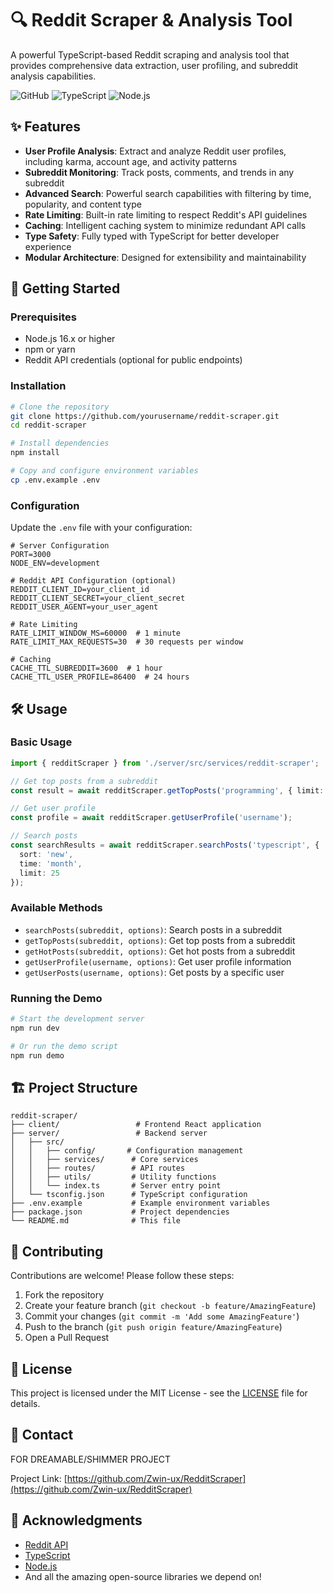 # 🔍 Reddit Scraper & Analysis Tool

A powerful TypeScript-based Reddit scraping and analysis tool that provides comprehensive data extraction, user profiling, and subreddit analysis capabilities.

![GitHub](https://img.shields.io/github/license/Zwin-ux/RedditScraper)
![TypeScript](https://img.shields.io/badge/TypeScript-007ACC?style=flat&logo=typescript&logoColor=white)
![Node.js](https://img.shields.io/badge/Node.js-43853D?style=flat&logo=node.js&logoColor=white)

## ✨ Features

- **User Profile Analysis**: Extract and analyze Reddit user profiles, including karma, account age, and activity patterns
- **Subreddit Monitoring**: Track posts, comments, and trends in any subreddit
- **Advanced Search**: Powerful search capabilities with filtering by time, popularity, and content type
- **Rate Limiting**: Built-in rate limiting to respect Reddit's API guidelines
- **Caching**: Intelligent caching system to minimize redundant API calls
- **Type Safety**: Fully typed with TypeScript for better developer experience
- **Modular Architecture**: Designed for extensibility and maintainability

## 🚀 Getting Started

### Prerequisites

- Node.js 16.x or higher
- npm or yarn
- Reddit API credentials (optional for public endpoints)

### Installation

```bash
# Clone the repository
git clone https://github.com/yourusername/reddit-scraper.git
cd reddit-scraper

# Install dependencies
npm install

# Copy and configure environment variables
cp .env.example .env
```

### Configuration

Update the `.env` file with your configuration:

```env
# Server Configuration
PORT=3000
NODE_ENV=development

# Reddit API Configuration (optional)
REDDIT_CLIENT_ID=your_client_id
REDDIT_CLIENT_SECRET=your_client_secret
REDDIT_USER_AGENT=your_user_agent

# Rate Limiting
RATE_LIMIT_WINDOW_MS=60000  # 1 minute
RATE_LIMIT_MAX_REQUESTS=30  # 30 requests per window

# Caching
CACHE_TTL_SUBREDDIT=3600  # 1 hour
CACHE_TTL_USER_PROFILE=86400  # 24 hours
```

## 🛠 Usage

### Basic Usage

```typescript
import { redditScraper } from './server/src/services/reddit-scraper';

// Get top posts from a subreddit
const result = await redditScraper.getTopPosts('programming', { limit: 10 });

// Get user profile
const profile = await redditScraper.getUserProfile('username');

// Search posts
const searchResults = await redditScraper.searchPosts('typescript', {
  sort: 'new',
  time: 'month',
  limit: 25
});
```

### Available Methods

- `searchPosts(subreddit, options)`: Search posts in a subreddit
- `getTopPosts(subreddit, options)`: Get top posts from a subreddit
- `getHotPosts(subreddit, options)`: Get hot posts from a subreddit
- `getUserProfile(username, options)`: Get user profile information
- `getUserPosts(username, options)`: Get posts by a specific user

### Running the Demo

```bash
# Start the development server
npm run dev

# Or run the demo script
npm run demo
```

## 🏗 Project Structure

```
reddit-scraper/
├── client/                 # Frontend React application
├── server/                 # Backend server
│   ├── src/
│   │   ├── config/       # Configuration management
│   │   ├── services/      # Core services
│   │   ├── routes/        # API routes
│   │   ├── utils/         # Utility functions
│   │   └── index.ts       # Server entry point
│   └── tsconfig.json      # TypeScript configuration
├── .env.example           # Example environment variables
├── package.json           # Project dependencies
└── README.md              # This file
```

## 🤝 Contributing

Contributions are welcome! Please follow these steps:

1. Fork the repository
2. Create your feature branch (`git checkout -b feature/AmazingFeature`)
3. Commit your changes (`git commit -m 'Add some AmazingFeature'`)
4. Push to the branch (`git push origin feature/AmazingFeature`)
5. Open a Pull Request

## 📄 License

This project is licensed under the MIT License - see the [LICENSE](LICENSE) file for details.

## 📧 Contact

FOR DREAMABLE/SHIMMER PROJECT

Project Link: [https://github.com/Zwin-ux/RedditScraper](https://github.com/Zwin-ux/RedditScraper)

## 🙏 Acknowledgments

- [Reddit API](https://www.reddit.com/dev/api/)
- [TypeScript](https://www.typescriptlang.org/)
- [Node.js](https://nodejs.org/)
- And all the amazing open-source libraries we depend on!
